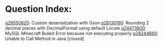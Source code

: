 # Question Index:

[q29550820](http://stackoverflow.com/q/29550820/1581725): Custom deserialization with Gson
[q28130190](http://stackoverflow.com/q/28130190/1581725): Rounding 2 decimal places with DecimalFormat using default Locale
[q24473920](http://stackoverflow.com/q/24473920/1581725): MySQL Minecraft Bukkit Error because not executing properly
[q28244660](http://stackoverflow.com/q/28244660/1581725): Unable to Call Method in Java [closed]